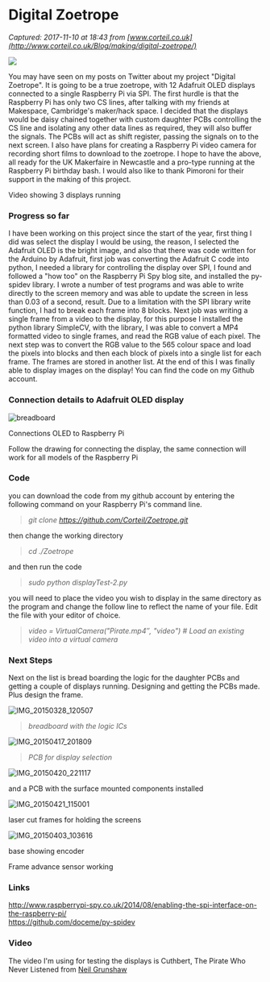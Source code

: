 # Digital Zoetrope

_Captured: 2017-11-10 at 18:43 from [www.corteil.co.uk](http://www.corteil.co.uk/Blog/making/digital-zoetrope/)_

![](http://www.corteil.co.uk/Blog/wp-content/uploads/2015/08/IMG_20150423_203936.jpg)

You may have seen on my posts on Twitter about my project "Digital Zoetrope". It is going to be a true zoetrope, with 12 Adafruit OLED displays connected to a single Raspberry Pi via SPI. The first hurdle is that the Raspberry Pi has only two CS lines, after talking with my friends at Makespace, Cambridge's maker/hack space. I decided that the displays would be daisy chained together with custom daughter PCBs controlling the CS line and isolating any other data lines as required, they will also buffer the signals. The PCBs will act as shift register, passing the signals on to the next screen. I also have plans for creating a Raspberry Pi video camera for recording short films to download to the zoetrope. I hope to have the above, all ready for the UK Makerfaire in Newcastle and a pro-type running at the Raspberry Pi birthday bash. I would also like to thank Pimoroni for their support in the making of this project.

Video showing 3 displays running

### Progress so far

I have been working on this project since the start of the year, first thing I did was select the display I would be using, the reason, I selected the Adafruit OLED is the bright image, and also that there was code written for the Arduino by Adafruit, first job was converting the Adafruit C code into python, I needed a library for controlling the display over SPI, I found and followed a "how too" on the Raspberry Pi Spy blog site, and installed the py-spidev library. I wrote a number of test programs and was able to write directly to the screen memory and was able to update the screen in less than 0.03 of a second, result. Due to a limitation with the SPI library write function, I had to break each frame into 8 blocks. Next job was writing a single frame from a video to the display, for this purpose I installed the python library SimpleCV, with the library, I was able to convert a MP4 formatted video to single frames, and read the RGB value of each pixel. The next step was to convert the RGB value to the 565 colour space and load the pixels into blocks and then each block of pixels into a single list for each frame. The frames are stored in another list. At the end of this I was finally able to display images on the display! You can find the code on my Github account.

### Connection details to Adafruit OLED display

![breadboard](http://www.corteil.co.uk/Blog/wp-content/uploads/2015/08/breadboard.jpg)

Connections OLED to Raspberry Pi

Follow the drawing for connecting the display, the same connection will work for all models of the Raspberry Pi

### Code

you can download the code from my github account by entering the following command on your Raspberry Pi's command line.

> _git clone https://github.com/Corteil/Zoetrope.git_

then change the working directory

> _cd ./Zoetrope_

and then run the code

> _sudo python displayTest-2.py_

you will need to place the video you wish to display in the same directory as the program and change the follow line to reflect the name of your file. Edit the file with your editor of choice.

> _video = VirtualCamera("Pirate.mp4″, "video") # Load an existing video into a virtual camera_

### Next Steps

Next on the list is bread boarding the logic for the daughter PCBs and getting a couple of displays running. Designing and getting the PCBs made. Plus design the frame.

![IMG_20150328_120507](http://www.corteil.co.uk/Blog/wp-content/uploads/2015/08/IMG_20150328_120507-1024x768.jpg)

> _breadboard with the logic ICs_

![IMG_20150417_201809](http://www.corteil.co.uk/Blog/wp-content/uploads/2015/08/IMG_20150417_201809-1024x768.jpg)

> _PCB for display selection_

![IMG_20150420_221117](http://www.corteil.co.uk/Blog/wp-content/uploads/2015/08/IMG_20150420_221117-1024x768.jpg)

and a PCB with the surface mounted components installed

![IMG_20150421_115001](http://www.corteil.co.uk/Blog/wp-content/uploads/2015/08/IMG_20150421_115001-1024x768.jpg)

laser cut frames for holding the screens

![IMG_20150403_103616](http://www.corteil.co.uk/Blog/wp-content/uploads/2015/08/IMG_20150403_103616-1024x768.jpg)

base showing encoder

Frame advance sensor working

### Links

http://www.raspberrypi-spy.co.uk/2014/08/enabling-the-spi-interface-on-the-raspberry-pi/  
https://github.com/doceme/py-spidev

### Video

The video I'm using for testing the displays is Cuthbert, The Pirate Who Never Listened from [Neil Grunshaw](http://vimeo.com/grunshaw)

